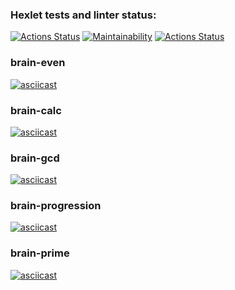 ### Hexlet tests and linter status:

[![Actions Status](https://github.com/5ivecms/frontend-project-lvl1/workflows/hexlet-check/badge.svg)](https://github.com/5ivecms/frontend-project-lvl1/actions)
[![Maintainability](https://api.codeclimate.com/v1/badges/a99a88d28ad37a79dbf6/maintainability)](https://codeclimate.com/github/codeclimate/codeclimate/maintainability)
[![Actions Status](https://github.com/5ivecms/frontend-project-lvl1/workflows/eslint/badge.svg)](https://github.com/5ivecms/frontend-project-lvl1/actions)

### brain-even

[![asciicast](https://asciinema.org/a/tYYSfV8qNxVpggGqv3SBdvn4T.svg)](https://asciinema.org/a/tYYSfV8qNxVpggGqv3SBdvn4T)

### brain-calc

[![asciicast](https://asciinema.org/a/V1Z5hzkXZPDvLHibQNwnVcsiL.svg)](https://asciinema.org/a/V1Z5hzkXZPDvLHibQNwnVcsiL)

### brain-gcd

[![asciicast](https://asciinema.org/a/YQMUwgGq0EBExSG78DzmMJOMp.svg)](https://asciinema.org/a/YQMUwgGq0EBExSG78DzmMJOMp)

### brain-progression

[![asciicast](https://asciinema.org/a/Yjg1ETF5nT0nx0DXf9jec2T0b.svg)](https://asciinema.org/a/Yjg1ETF5nT0nx0DXf9jec2T0b)

### brain-prime

[![asciicast](https://asciinema.org/a/YoUyin8pJ90ycP6mhLIQ6nWQ4.svg)](https://asciinema.org/a/YoUyin8pJ90ycP6mhLIQ6nWQ4)
